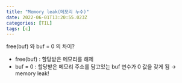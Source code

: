 ```yaml
---
title: "Memory leak(메모리 누수)"
date: 2022-06-01T13:20:55.023Z
categories: [TIL]
tags: [c]
---
```

free(buf) 와 buf = 0 의 차이?
   - free(buf) : 할당받은 메모리를 해제
   - buf = 0 : 할당받은 메모리 주소를 담고있는 buf 변수가 0 값을 갖게 됨 
    → memory leak!
